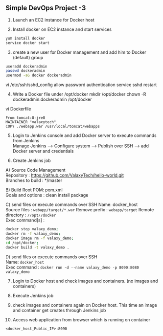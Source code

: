 ## Simple DevOps Project -3 


1. Launch an EC2 instance for Docker host

2. Install docker on EC2 instance and start services 
  ```sh 
  yum install docker
  service docker start
  ```

3. create a new user for Docker management and add him to Docker (default) group
```sh
useradd dockeradmin
passwd dockeradmin
usermod -aG docker dockeradmin
```
vi /etc/ssh/sshd_config
allow password authentication
service sshd restart


4. Write a Docker file under /opt/docker
mkdir /opt/docker
chown -R dockeradmin:dockeradmin /opt/docker


vi Dockerfile
```
From tomcat:8-jre8  
MAINTAINER "valaxytech"  
COPY ./webapp.war /usr/local/tomcat/webapps
```

5. Login to Jenkins console and add Docker server to execute commands from Jenkins  
Manage Jenkins --> Configure system -->  Publish over SSH --> add Docker server and credentials

6. Create Jenkins job 

A) Source Code Management  
 Repository : https://github.com/ValaxyTech/hello-world.git  
 Branches to build : */master  

B) Build
 Root POM: pom.xml  
 Goals and options : clean install package  
 
C) send files or execute commands over SSH
 Name: docker_host  
 Source files	: `webapp/target/*.war`
 Remove prefix	: `webapp/target`
 Remote directory	: `//opt//docker`  
 Exec command[s]	: 
  ```sh
  docker stop valaxy_demo;
  docker rm -f valaxy_demo;
  docker image rm -f valaxy_demo;
  cd /opt/docker;
  docker build -t valaxy_demo .
  ```

D) send files or execute commands over SSH  
  Name: `docker_host`  
  Exec command	: `docker run -d --name valaxy_demo -p 8090:8080 valaxy_demo`  

7. Login to Docker host and check images and containers. (no images and containers)

8. Execute Jenkins job

9. check images and containers again on Docker host. This time an image and container get creates through Jenkins job

10. Access web application from browser which is running on container
```
<docker_host_Public_IP>:8090
```
